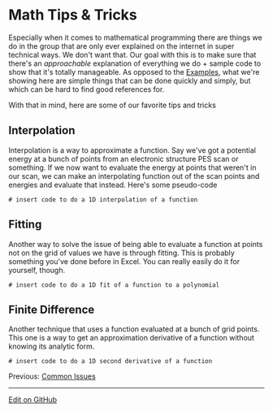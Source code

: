 # Math Tips & Tricks

Especially when it comes to mathematical programming there are things we do in the group that are only ever explained on the internet in super technical ways. We don't want that.
Our goal with this is to make sure that there's an _approachable_ explanation of everything we do + sample code to show that it's totally manageable.
As opposed to the [Examples](../Examples), what we're showing here are simple things that can be done quickly and simply, but which can be hard to find good references for.

With that in mind, here are some of our favorite tips and tricks

## Interpolation

Interpolation is a way to approximate a function. Say we've got a potential energy at a bunch of points from an electronic structure PES scan or something.
If we now want to evaluate the energy at points that weren't in our scan, we can make an interpolating function out of the scan points and energies and evaluate that instead.
Here's some pseudo-code

```
# insert code to do a 1D interpolation of a function
```

## Fitting

Another way to solve the issue of being able to evaluate a function at points not on the grid of values we have is through fitting.
This is probably something you've done before in Excel.
You can really easily do it for yourself, though.

```
# insert code to do a 1D fit of a function to a polynomial
```

## Finite Difference

Another technique that uses a function evaluated at a bunch of grid points.
This one is a way to get an approximation derivative of a function without knowing its analytic form.

```
# insert code to do a 1D second derivative of a function
```

<span class="text-muted">Previous:</span>
 [Common Issues](CommonIssues.md)
 
---
[Edit on GitHub](https://github.com/McCoyGroup/References/edit/gh-pages/McCoy%20Group%20Code%20Academy/TipsAndTricks/MathematicalProgramming.md)
